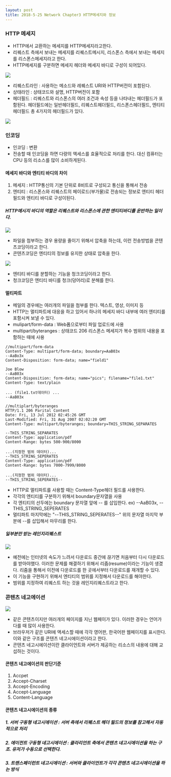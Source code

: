 ```yaml
---
layout: post
title: 2018-5-25 Network Chapter3 HTTP메세지와 정보
---
```


### HTTP 메세지

- HTTP에서 교환하는 메세지를 HTTP메세지라고한다.
- 리퀘스트 측에서 보내는 메세지를 리퀘스트메시지, 리스폰스 측에서 보내는 메세지를 리스폰스메세지라고 한다.
- HTTP메세지를 구분하면 메세지 헤더와 메세지 바디로 구성이 되어있다.

![](https://github.com/jaeyeon93/jaeyeon93.github.io/blob/master/images/network/chapter3/3-1.jpg?raw=true)

- 리퀘스트라인 : 사용하는 메소드와 레퀘스트 URI와 HTTP버전이 포함된다.
- 상태라인 : 상태코드와 설명, HTTP버전이 포함
- 헤더필드 : 리퀘스트와 리스폰스의 여러 조건과 속성 등을 나타내는 헤더필드가 포함된다. 헤더필드에는 일반헤더필드, 리퀘스트헤더필드, 리스폰스헤더필드, 엔티티헤더필드 총 4가지의 헤더필드가 있다.

![](https://github.com/jaeyeon93/jaeyeon93.github.io/blob/master/images/network/chapter3/3-2.jpg?raw=true)

### 인코딩

- 인코딩 : 변환
- 전송할 때 인코딩을 하면 다량의 액세스를 효율적으로 처리를 한다. 대신 컴퓨터는 CPU 등의 리소스를 많이 소비하게된다.

#### 메세지 바디와 엔티티 바디의 차이
1. 메세지 : HTTP통신의 기본 단위로 8비트로 구성되고 통신을 통해서 전송
2. 엔티티 : 리스폰스와 리퀘스트의 페이로드(부가물)로 전송되는 정보로 엔티티 헤더필드와 엔티티 바디로 구성이된다.

##### HTTP메시지 바디의 역할은 리퀘스트와 리스폰스에 관한 엔티티바디를 운반하는 일이다.

![](https://github.com/jaeyeon93/jaeyeon93.github.io/blob/master/images/network/chapter3/3-3.jpg?raw=true)
- 파일을 첨부하는 경우 용량을 줄이기 위해서 압축을 하는데, 이런 전송방법을 콘텐츠코딩이라고 한다.
- 콘텐츠코딩은 엔티티의 정보를 유지한 상태로 압축을 한다.

![](https://github.com/jaeyeon93/jaeyeon93.github.io/blob/master/images/network/chapter3/3-4.jpg?raw=true)

- 엔티티 바디를 분할하는 기능을 청크코딩이라고 한다.
- 청크코딩은 엔티티 바디를 청크(덩어리)로 분해를 한다.

#### 멀티파트

- 메일의 경우에는 여러개의 파일을 첨부를 한다. 텍스트, 영상, 이미지 등
- HTTP는 멀티파트에 대응을 하고 있어서 하나의 메세지 바디 내부에 여러 엔티티를 포함시켜 보낼 수 있다.
- mulipart/form-data : Web폼으로부터 파일 업로드에 사용
- multipart/byteranges : 상태코드 206 리스폰스 메세지가 복수 범위의 내용을 포함하는 때에 사용

```
//multipart/form-data
Content-Type: multipart/form-data; boundary=AaB03x
--AaBo3x
Content-Disposition: form-data; name="field1"

Joe Blow
--AaB03x
Content-Disposition: form-data; name="pics"; filename="file1.txt"
Content-Type: text/plain

... (file1.txt데이터) ...
--AaB03x
```

```
//multiplart/byteranges
HTTP/1.1 206 Parital Content
Date: Fri, 13 Jul 2012 02:45:26 GMT
Last-Modified: Fri, 31 Aug 2007 02:02:20 GMT
Content-Type: multipart/byteranges; boundary=THIS_STRING_SEPARATES

--THIS_STRING_SEPARATES
Content-Type: application/pdf
Content-Range: bytes 500-900/8000

...(지정한 범위 데이터)...
--THIS_STRING_SEPERATES
Content-Type: application/pdf
Content-Range: bytes 7000-7999/8000

...(지정한 범위 데이터)...
--THIS_STRING_SEPERATES--

```
- HTTP로 멀티파트를 사용할 때는 Content-Type헤더 필드를 사용한다.
- 각각의 엔티티를 구분하기 위해서 boundary문자열을 사용
- 각 엔티티의 선두에는 boundary 문자열 앞에 -- 를 삽입한다. ex) --AaB03x, --THIS_STRING_SEPERATES
- 멀티파트 마지막에는 "--THIS_STRING_SEPERATES--" 위의 문자열 마지막 부분에 --를 삽입해서 마무리를 한다.

##### 일부분만 받는 레인지리퀘스트


![](https://github.com/jaeyeon93/jaeyeon93.github.io/blob/master/images/network/chapter3/3-5.jpg?raw=true)

- 예전에는 인터넷의 속도가 느려서 다운로드 중간에 끊기면 처음부터 다시 다운로드를 받아야했다. 이러한 문제를 해결하기 위해서 리줌(resume)이라는 기능이 생겼다. 리줌을 통해서 이전에 다운로드를 한 곳에서부터 다운로드를 재개할 수 있다.
- 이 기능을 구현하기 위해서 엔티티의 범위를 지정해서 다운로드를 해야한다.
- 범위를 지정하여 리퀘스트 하는 것을 레인지리퀘스트라고 한다.


### 콘텐츠 네고에이션

![](https://github.com/jaeyeon93/jaeyeon93.github.io/blob/master/images/network/chapter3/3-6.jpg?raw=true)

- 같은 콘텐츠이지만 여러개의 페이지를 지닌 웹페이가 있다. 이러한 경우는 언어가 다를 때 많이 사용한다.
- 브라우저가 같은 URI에 액세스할 때에 각각 영어판, 한국어판 웹페이지를 표시한다. 이와 같은 구조를 콘텐츠 네고시에이션이라고 한다.
- 콘텐츠 네고시에이션이란 클라이언트와 서버가 제공하는 리소스의 내용에 대해 교섭하는 것이다.

#### 콘텐츠 네고에이션의 판단기준

1. Accpet
2. Accept-Charset
3. Accept-Encoding
4. Accept-Language
5. Content-Language

#### 콘텐츠 네고시에이션의 종류

##### 1. 서버 구동형 네고시에이션 : 서버 측에서 리퀘스트 헤더 필드의 정보를 참고해서 자동적으로 처리

##### 2. 에이전트 구동형 네고시에이션 : 클라리언트 측에서 콘텐츠 네고시에이션을 하는 구조. 유저가 수동으로 선택한다.

##### 3. 트랜스페이런트 네고시에이션 : 서버와 클라이언트가 각각 콘텐츠 네고시에이션을 하는 방식
